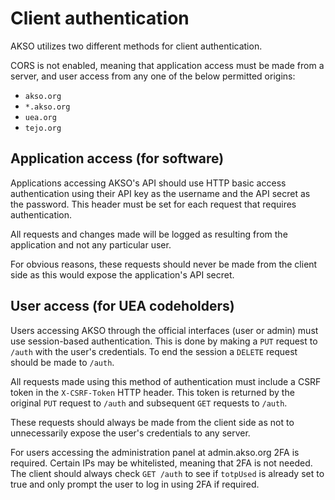 # Client authentication
AKSO utilizes two different methods for client authentication.

CORS is not enabled, meaning that application access must be made from a server, and user access from any one of the below permitted origins:

- `akso.org`
- `*.akso.org`
- `uea.org`
- `tejo.org`

## Application access (for software)
Applications accessing AKSO's API should use HTTP basic access authentication using their API key as the username and the API secret as the password. This header must be set for each request that requires authentication.

All requests and changes made will be logged as resulting from the application and not any particular user.

For obvious reasons, these requests should never be made from the client side as this would expose the application's API secret.

## User access (for UEA codeholders)
Users accessing AKSO through the official interfaces (user or admin) must use session-based authentication. This is done by making a `PUT` request to `/auth` with the user's credentials. To end the session a `DELETE` request should be made to `/auth`.

All requests made using this method of authentication must include a CSRF token in the `X-CSRF-Token` HTTP header. This token is returned by the original `PUT` request to `/auth` and subsequent `GET` requests to `/auth`.

These requests should always be made from the client side as not to unnecessarily expose the user's credentials to any server.

For users accessing the administration panel at admin.akso.org 2FA is required. Certain IPs may be whitelisted, meaning that 2FA is not needed. The client should always check `GET /auth` to see if `totpUsed` is already set to true and only prompt the user to log in using 2FA if required.
